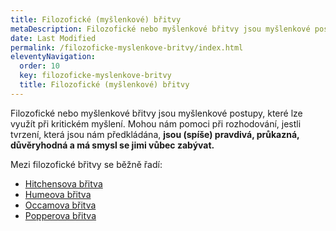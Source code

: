```yaml
---
title: Filozofické (myšlenkové) břitvy
metaDescription: Filozofické nebo myšlenkové břitvy jsou myšlenkové postupy, které lze využít při kritickém myšlení. 
date: Last Modified 
permalink: /filozoficke-myslenkove-britvy/index.html
eleventyNavigation:
  order: 10
  key: filozoficke-myslenkove-britvy
  title: Filozofické (myšlenkové) břitvy
---
```

Filozofické nebo myšlenkové břitvy jsou myšlenkové postupy, které lze využít při kritickém myšlení. Mohou nám pomoci při rozhodování, jestli tvrzení, která jsou nám předkládána, **jsou (spíše) pravdivá, průkazná, důvěryhodná a má smysl se jimi vůbec zabývat.**

Mezi filozofické břitvy se běžně řadí:

- [Hitchensova břitva](/hitchensova-britva/)
- [Humeova břitva](/humeova-britva/)
- [Occamova břitva](/occamova-britva/)
- [Popperova břitva](/popperova-britva/)
